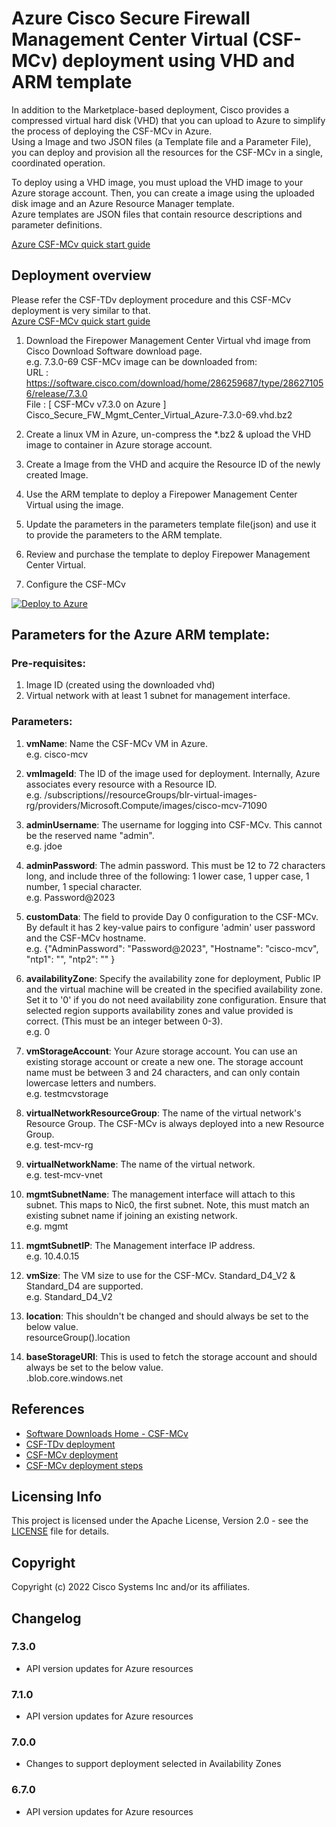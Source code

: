 # Azure Cisco Secure Firewall Management Center Virtual (CSF-MCv) deployment using VHD and ARM template

In addition to the Marketplace-based deployment, Cisco provides a compressed virtual hard disk (VHD) that you can upload to Azure to simplify the process of deploying the CSF-MCv in Azure. <br>
Using a Image and two JSON files (a Template file and a Parameter File), you can deploy and provision all the resources for the CSF-MCv in a single, coordinated operation. <br>

To deploy using a VHD image, you must upload the VHD image to your Azure storage account. Then, you can create a image using the uploaded disk image and an Azure Resource Manager template.<br>
Azure templates are JSON files that contain resource descriptions and parameter definitions.<br>

[Azure CSF-MCv quick start guide](https://www.cisco.com/c/en/us/td/docs/security/firepower/quick_start/fmcv/fpmc-virtual/fpmc-virtual-azure.html)


## Deployment overview

Please refer the CSF-TDv deployment procedure and this CSF-MCv deployment is very similar to that.<br>
[Azure CSF-MCv quick start guide](https://www.cisco.com/c/en/us/td/docs/security/firepower/quick_start/consolidated_ftdv_gsg/threat-defense-virtual-73-gsg/m-ftdv-azure-gsg.html)

1. Download the Firepower Management Center Virtual vhd image from Cisco Download Software download page. <br>
e.g. 7.3.0-69 CSF-MCv image can be downloaded from:<br>
URL  : https://software.cisco.com/download/home/286259687/type/286271056/release/7.3.0<br>
File : [ CSF-MCv v7.3.0 on Azure ]  	Cisco_Secure_FW_Mgmt_Center_Virtual_Azure-7.3.0-69.vhd.bz2<br>

2. Create a linux VM in Azure, un-compress the *.bz2 & upload the VHD image to container in Azure storage account.

3. Create a Image from the VHD and acquire the Resource ID of the newly created Image.

4. Use the ARM template to deploy a Firepower Management Center Virtual using the image.

5. Update the parameters in the parameters template file(json) and use it to provide the parameters to the ARM template.

6. Review and purchase the template to deploy Firepower Management Center Virtual.

7. Configure the CSF-MCv

[![Deploy to Azure](https://aka.ms/deploytoazurebutton)](https://portal.azure.com/#create/Microsoft.Template/uri/https%3A%2F%2Fraw.githubusercontent.com%2FCiscoDevNet%2Fcisco-ftdv%2Fmaster%2Fdeployment-templates%2Fazure%2FCiscoSecureFirewallVirtual-7.3.0%2Fcsf-mcv-ipv6-custom-image-template%csf-mcv-ipv6-custom-image-template.json)

## Parameters for the Azure ARM template:

### Pre-requisites:
1. Image ID (created using the downloaded vhd)
2. Virtual network with at least 1 subnet for management interface.

### Parameters:
1. **vmName**: Name the CSF-MCv VM in Azure.<br>
e.g. cisco-mcv

2. **vmImageId**: The ID of the image used for deployment. Internally, Azure associates every resource with a Resource ID.<br>
e.g. /subscriptions/<subscription-id>/resourceGroups/blr-virtual-images-rg/providers/Microsoft.Compute/images/cisco-mcv-71090

3. **adminUsername**: The username for logging into CSF-MCv. This cannot be the reserved name "admin".<br>
e.g. jdoe

4. **adminPassword**: The admin password. This must be 12 to 72 characters long, and include three of the following: 1 lower case, 1 upper case, 1 number, 1 special character.<br>
e.g. Password@2023

5. **customData**: The field to provide Day 0 configuration to the CSF-MCv. By default it has 2 key-value pairs to configure 'admin' user password and the CSF-MCv hostname.<br>
e.g. {"AdminPassword": "Password@2023", "Hostname": "cisco-mcv", "ntp1": "<NTPServer1>", "ntp2": "<NTPServer2>" }

6. **availabilityZone**: Specify the availability zone for deployment, Public IP and the virtual machine will be created in the specified availability zone.<br>
Set it to '0' if you do not need availability zone configuration. Ensure that selected region supports availability zones and value provided is correct.
(This must be an integer between 0-3).<br>
e.g. 0

7. **vmStorageAccount**: Your Azure storage account. You can use an existing storage account or create a new one. The storage account name must be between 3 and 24 characters, and can only contain lowercase letters and numbers.<br>
e.g. testmcvstorage

8. **virtualNetworkResourceGroup**: The name of the virtual network's Resource Group. The CSF-MCv is always deployed into a new Resource Group.<br>
e.g. test-mcv-rg

9. **virtualNetworkName**: The name of the virtual network.<br>
e.g. test-mcv-vnet

10. **mgmtSubnetName**: The management interface will attach to this subnet. This maps to Nic0, the first subnet. Note, this must match an existing subnet name if joining an existing network.<br>
e.g. mgmt

11. **mgmtSubnetIP**: The Management interface IP address.<br>
e.g. 10.4.0.15

12. **vmSize**: The VM size to use for the CSF-MCv. Standard_D4_V2 & Standard_D4 are supported. <br>
e.g. Standard_D4_V2

13. **location**: This shouldn't be changed and should always be set to the below value.<br>
resourceGroup().location

14. **baseStorageURI**: This is used to fetch the storage account and should always be set to the below value.<br>
.blob.core.windows.net

## References
* [Software Downloads Home - CSF-MCv](https://software.cisco.com/download/home/286259687/type/286271056/release/7.3.0)
* [CSF-TDv deployment](https://www.cisco.com/c/en/us/td/docs/security/firepower/quick_start/consolidated_ftdv_gsg/threat-defense-virtual-73-gsg/m-ftdv-azure-gsg.html#id_82702)
* [CSF-MCv deployment](https://www.cisco.com/c/en/us/td/docs/security/firepower/quick_start/fmcv/fpmc-virtual/fpmc-virtual-azure.html#id_106502)
* [CSF-MCv deployment steps](https://www.cisco.com/c/en/us/td/docs/security/firepower/quick_start/fmcv/fpmc-virtual/fpmc-virtual-azure.html#id_82702)

## Licensing Info
This project is licensed under the Apache License, Version 2.0 - see the [LICENSE](../../../../LICENSE) file for details.

## Copyright
Copyright (c) 2022 Cisco Systems Inc and/or its affiliates.

## Changelog
### 7.3.0
- API version updates for Azure resources

### 7.1.0
- API version updates for Azure resources

### 7.0.0
- Changes to support deployment selected in Availability Zones

### 6.7.0
- API version updates for Azure resources
